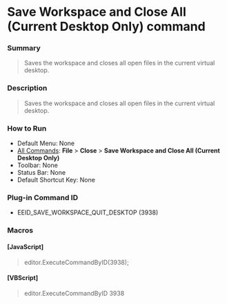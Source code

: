 # Save Workspace and Close All (Current Desktop Only) command

### Summary

> Saves the workspace and closes all open files in the current virtual desktop.

### Description

> Saves the workspace and closes all open files in the current virtual desktop.

### How to Run

- Default Menu: None
- [All Commands](../tools/all_commands): **File** \> **Close**
\> **Save Workspace and Close All (Current Desktop Only)**
- Toolbar: None
- Status Bar: None
- Default Shortcut Key: None

### Plug-in Command ID

- EEID\_SAVE\_WORKSPACE\_QUIT\_DESKTOP (3938)

### Macros

#### \[JavaScript\]

> editor.ExecuteCommandByID(3938);

#### \[VBScript\]

> editor.ExecuteCommandByID 3938
